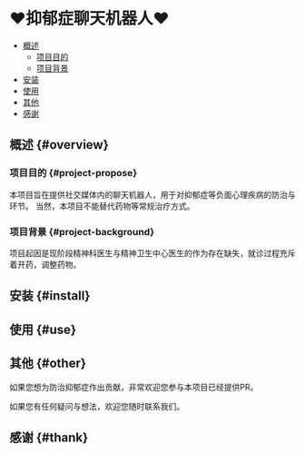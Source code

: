 # ❤️抑郁症聊天机器人❤️

  - [概述](#overview)
    - [项目目的](#project-propose)
    - [项目背景](#project-background)
  - [安装](#install)
  - [使用](#use)
  - [其他](#other)
  - [感谢](#thank)

## 概述 {#overview}

### 项目目的 {#project-propose}

本项目旨在提供社交媒体内的聊天机器人，用于对抑郁症等负面心理疾病的防治与环节。
当然，本项目不能替代药物等常规治疗方式。

### 项目背景 {#project-background}

项目起因是现阶段精神科医生与精神卫生中心医生的作为存在缺失，就诊过程充斥着开药，调整药物。

## 安装 {#install}

## 使用 {#use}

## 其他 {#other}

如果您想为防治抑郁症作出贡献，非常欢迎您参与本项目已经提供PR。

如果您有任何疑问与想法，欢迎您随时联系我们。

## 感谢 {#thank}
